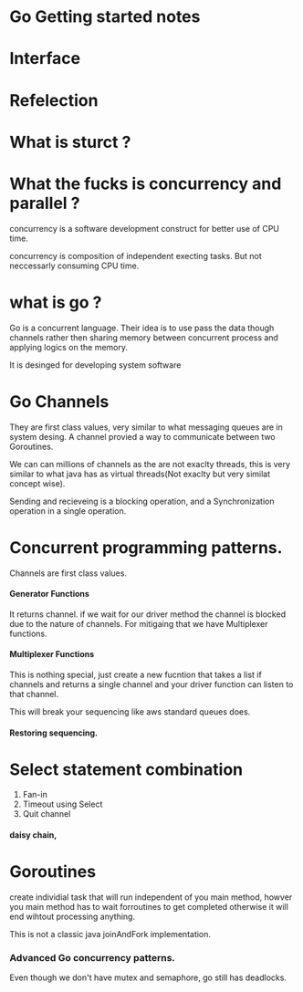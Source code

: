 # Go Getting started notes


# Interface 


# Refelection 

# What is sturct ?

# What the fucks is concurrency and parallel ?

concurrency is a software development construct for better use of CPU time. 

concurrency is composition of independent execting tasks. But not neccessarly consuming CPU time. 

# what is go ?

Go is a concurrent language. Their idea is to use pass the data though channels rather then sharing memory between concurrent process and applying logics on the memory. 

It is desinged for developing system software 
# Go Channels 

They are first class values, very similar to what messaging queues are in system desing. 
A channel provied a way to communicate between two Goroutines.

We can can millions of channels as the are not exaclty threads, this is very similar to what java has as virtual threads(Not exaclty but very similat concept wise).

Sending and recieveing is a blocking operation, and a Synchronization operation in a single operation.


# Concurrent programming patterns. 

Channels are first class values. 

#### Generator Functions
It returns channel. if we wait for our driver method the channel is blocked due to the nature of channels. For mitigaing that we have Multiplexer functions. 


#### Multiplexer Functions


This is nothing special, just create a new fucntion that takes a list if channels and returns a single channel and your driver function can listen to that channel.

This will break your sequencing like aws standard queues does. 
#### Restoring sequencing. 


# Select statement combination

1. Fan-in 
2. Timeout using Select
3. Quit channel




#### daisy chain, 




# Goroutines

create individial task that will run independent of you main method, howver you main method has to wait forroutines to get completed otherwise it will end wihtout processing anything. 

This is not a classic java joinAndFork implementation.


### Advanced Go concurrency patterns. 



Even though we don't have mutex and semaphore, go still has deadlocks. 


